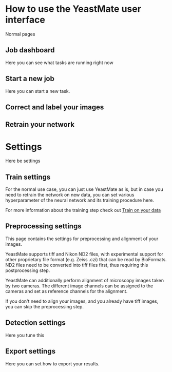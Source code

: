 # How to use the YeastMate user interface
Normal pages
## Job dashboard

Here you can see what tasks are running right now

## Start a new job

Here you can start a new task.

## Correct and label your images


## Retrain your network

# Settings
Here be settings
## Train settings

For the normal use case, you can just use YeastMate as is, but in case you need to retrain the network on new data, you can set various hyperparameter of the neural network and its training procedure here.

For more information about the training step check out [Train on your data](./train.md)

## Preprocessing settings

This page contains the settings for preprocessing and alignment of your images. 

YeastMate supports tiff and Nikon ND2 files, with experimental support for other proprietary file format (e.g. Zeiss .czi) that can be read by BioFormats.
ND2 files need to be converted into tiff files first, thus requiring this postprocessing step. 

YeastMate can additionally perform alignment of microscopy images taken by two cameras. The different image channels can be assigned to the cameras and set as reference channels for the alignment.

If you don't need to align your images, and you already have tiff images, you can skip the preprocessing step.

## Detection settings

Here you tune this

## Export settings

Here you can set how to export your results.